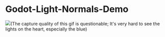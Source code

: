 # Godot-Light-Normals-Demo

![](https://github.com/CplCanuck/Godot-Light-Normals-Demo/blob/main/readme%20assets/Godot_Light_Normals_Demo.gif)(The capture quality of this gif is questionable; It's very hard to see the lights on the heart, especially the blue)
